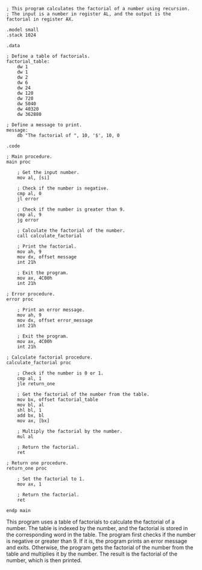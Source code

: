 ```assembly
; This program calculates the factorial of a number using recursion.
; The input is a number in register AL, and the output is the factorial in register AX.

.model small
.stack 1024

.data

; Define a table of factorials.
factorial_table:
    dw 1
    dw 1
    dw 2
    dw 6
    dw 24
    dw 120
    dw 720
    dw 5040
    dw 40320
    dw 362880

; Define a message to print.
message:
    db "The factorial of ", 10, '$', 10, 0

.code

; Main procedure.
main proc

    ; Get the input number.
    mov al, [si]

    ; Check if the number is negative.
    cmp al, 0
    jl error

    ; Check if the number is greater than 9.
    cmp al, 9
    jg error

    ; Calculate the factorial of the number.
    call calculate_factorial

    ; Print the factorial.
    mov ah, 9
    mov dx, offset message
    int 21h

    ; Exit the program.
    mov ax, 4C00h
    int 21h

; Error procedure.
error proc

    ; Print an error message.
    mov ah, 9
    mov dx, offset error_message
    int 21h

    ; Exit the program.
    mov ax, 4C00h
    int 21h

; Calculate factorial procedure.
calculate_factorial proc

    ; Check if the number is 0 or 1.
    cmp al, 1
    jle return_one

    ; Get the factorial of the number from the table.
    mov bx, offset factorial_table
    mov bl, al
    shl bl, 1
    add bx, bl
    mov ax, [bx]

    ; Multiply the factorial by the number.
    mul al

    ; Return the factorial.
    ret

; Return one procedure.
return_one proc

    ; Set the factorial to 1.
    mov ax, 1

    ; Return the factorial.
    ret

endp main
```

This program uses a table of factorials to calculate the factorial of a number. The table is indexed by the number, and the factorial is stored in the corresponding word in the table. The program first checks if the number is negative or greater than 9. If it is, the program prints an error message and exits. Otherwise, the program gets the factorial of the number from the table and multiplies it by the number. The result is the factorial of the number, which is then printed.